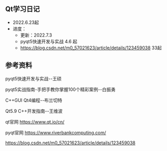 ## Qt学习日记
* 2022.6.23起
* 进度：
  * 更新：2022.7.3
  * pyqt5快速开发与实战 
    4.6 起
  * https://blog.csdn.net/m0_57021623/article/details/123459038 
    33起

## 参考资料

pyqt5快速开发与实战--王硕

pyqt5实战指南-手把手教你掌握100个精彩案例--白振勇

C++GUI Qt4编程--布兰切特

Qt5.9 C++开发指南--王维波

qt官网
https://www.qt.io/cn/

pyqt官网
https://www.riverbankcomputing.com/

https://blog.csdn.net/m0_57021623/article/details/123459038